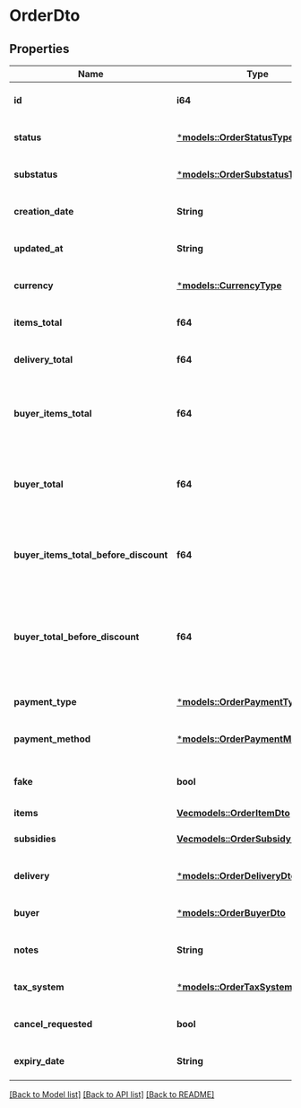 # OrderDto

## Properties
Name | Type | Description | Notes
------------ | ------------- | ------------- | -------------
**id** | **i64** | Идентификатор заказа. | [optional] [default to None]
**status** | [***models::OrderStatusType**](OrderStatusType.md) |  | [optional] [default to None]
**substatus** | [***models::OrderSubstatusType**](OrderSubstatusType.md) |  | [optional] [default to None]
**creation_date** | **String** |  | [optional] [default to None]
**updated_at** | **String** |  | [optional] [default to None]
**currency** | [***models::CurrencyType**](CurrencyType.md) |  | [optional] [default to None]
**items_total** | **f64** | Платеж покупателя.  | [optional] [default to None]
**delivery_total** | **f64** | Стоимость доставки.  | [optional] [default to None]
**buyer_items_total** | **f64** | {% note warning \"\" %}  Этот параметр устарел.  {% endnote %}  Стоимость всех товаров в заказе в валюте покупателя после применения скидок и без учета стоимости доставки.  | [optional] [default to None]
**buyer_total** | **f64** | {% note warning \"\" %}  Этот параметр устарел.  {% endnote %}  Стоимость всех товаров в заказе в валюте покупателя после применения скидок и с учетом стоимости доставки.  | [optional] [default to None]
**buyer_items_total_before_discount** | **f64** | Стоимость всех товаров в заказе в валюте покупателя без учета стоимости доставки и до применения скидок по:  * акциям; * купонам; * промокодам.  | [optional] [default to None]
**buyer_total_before_discount** | **f64** | {% note warning \"\" %}  Этот параметр устарел.  {% endnote %}  Стоимость всех товаров в заказе в валюте покупателя до применения скидок и с учетом стоимости доставки (`buyerItemsTotalBeforeDiscount` + стоимость доставки).  | [optional] [default to None]
**payment_type** | [***models::OrderPaymentType**](OrderPaymentType.md) |  | [optional] [default to None]
**payment_method** | [***models::OrderPaymentMethodType**](OrderPaymentMethodType.md) |  | [optional] [default to None]
**fake** | **bool** | Тип заказа:  * `false` — настоящий заказ покупателя.  * `true` — [тестовый](../../pushapi/concepts/sandbox.md) заказ Маркета.  | [optional] [default to None]
**items** | [**Vec<models::OrderItemDto>**](OrderItemDTO.md) | Список товаров в заказе. | 
**subsidies** | [**Vec<models::OrderSubsidyDto>**](OrderSubsidyDTO.md) | Список субсидий по типам. | [optional] [default to None]
**delivery** | [***models::OrderDeliveryDto**](OrderDeliveryDTO.md) |  | [optional] [default to None]
**buyer** | [***models::OrderBuyerDto**](OrderBuyerDTO.md) |  | [optional] [default to None]
**notes** | **String** | Комментарий к заказу. | [optional] [default to None]
**tax_system** | [***models::OrderTaxSystemType**](OrderTaxSystemType.md) |  | [optional] [default to None]
**cancel_requested** | **bool** | **Только для модели DBS**  Запрошена ли отмена.  | [optional] [default to None]
**expiry_date** | **String** |  | [optional] [default to None]

[[Back to Model list]](../README.md#documentation-for-models) [[Back to API list]](../README.md#documentation-for-api-endpoints) [[Back to README]](../README.md)


